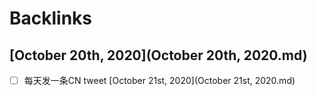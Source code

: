 
# Backlinks
## [October 20th, 2020](October 20th, 2020.md)
- [ ] 每天发一条CN tweet [October 21st, 2020](October 21st, 2020.md)

